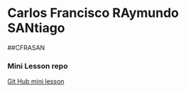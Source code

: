 # Carlos Francisco RAymundo SANtiago
##CFRASAN

### Mini Lesson repo
<a href="https://cfrasan.github.io/GitHubMiniLesson/">Git Hub mini lesson</a>
